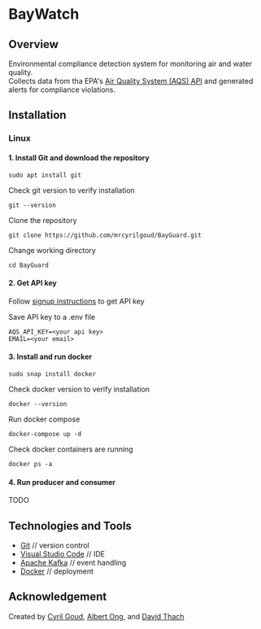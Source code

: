 # BayWatch

## Overview
Environmental compliance detection system for monitoring air and water quality. <br>
Collects data from tha EPA's [Air Quality System (AQS) API](https://aqs.epa.gov/aqsweb/documents/data_api.html) and generated alerts for compliance violations. 

## Installation

### Linux
#### 1. Install Git and download the repository
```
sudo apt install git
```
Check git version to verify installation
```
git --version
```
Clone the repository
```
git clone https://github.com/mrcyrilgoud/BayGuard.git
```
Change working directory
```
cd BayGuard
```

#### 2. Get API key
Follow [signup instructions](https://aqs.epa.gov/aqsweb/documents/data_api.html#signup) to get API key

Save API key to a .env file
```
AQS_API_KEY=<your api key>
EMAIL=<your email>
```

#### 3. Install and run docker
```
sudo snap install docker
```
Check docker version to verify installation
```
docker --version
```
Run docker compose
```
docker-compose up -d
```
Check docker containers are running
```
docker ps -a
```

#### 4. Run producer and consumer
TODO

## Technologies and Tools
* [Git](https://git-scm.com/) // version control
* [Visual Studio Code](https://code.visualstudio.com/) // IDE
* [Apache Kafka](https://kafka.apache.org/) // event handling
* [Docker](https://www.docker.com/) // deployment

## Acknowledgement
Created by [Cyril Goud](https://github.com/mrcyrilgoud), [Albert Ong](https://github.com/Albert-C-Ong), and [David Thach](https://github.com/cloddity)